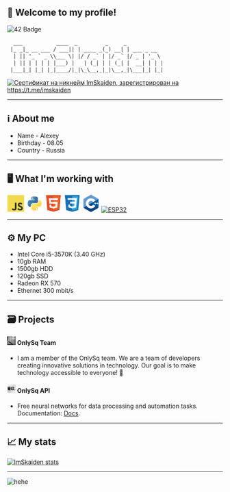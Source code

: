 ## 🧾 Welcome to my profile! 

![42 Badge](https://img.shields.io/badge/42-000?logo=42&logoColor=fff&style=plastic)

```
  ___           ____  _         _     _            
 |_ _|_ __ ___ / ___|| | ____ _(_) __| | ___ _ __  
  | || '_ ` _ \\___ \| |/ / _` | |/ _` |/ _ | '_ \ 
  | || | | | | |___) |   | (_| | | (_| |  __| | | |
 |___|_| |_| |_|____/|_|\_\__,_|_|\__,_|\___|_| |_|
```

<a href="https://mynickname.com/imskaiden"><img src="https://mynickname.com/img.php?id=1797820&sert=1" alt="Сертификат на никнейм ImSkaiden, зарегистрирован на https://t.me/imskaiden" border="0" /></a><br />

---
## ℹ About me

- Name - Alexey
- Birthday - 08.05
- Country - Russia
---
## 🖥 What I'm working with

<a href="https://www.javascript.com/" target="_blank"><img src="https://raw.githubusercontent.com/devicons/devicon/master/icons/javascript/javascript-original.svg" alt="JavaScript" width="40" height="40"/></a> <a href="https://www.python.org/" target="_blank"><img src="https://raw.githubusercontent.com/devicons/devicon/master/icons/python/python-original.svg" alt="Python" width="40" height="40"/></a> <a href="https://www.w3.org/html/" target="_blank"><img src="https://raw.githubusercontent.com/devicons/devicon/master/icons/html5/html5-original.svg" alt="HTML5" width="40" height="40"/></a> <a href="https://www.w3.org/Style/CSS/" target="_blank"><img src="https://raw.githubusercontent.com/devicons/devicon/master/icons/css3/css3-original.svg" alt="CSS3" width="40" height="40"/></a> <a href="https://cplusplus.com/" target="_blank"><img src="https://raw.githubusercontent.com/devicons/devicon/master/icons/cplusplus/cplusplus-original.svg" alt="C++" width="40" height="40"/></a> <a href="https://espressif.com/" target="_blank"><img src="https://joy-it.net/files/files/Produkte/SBC-NodeMCU-ESP32/SBC-NodeMCU-ESP32-01.png" alt="ESP32" width="40" height="40"/></a>

---
## ⚙ My PC

- Intel Core i5-3570K (3.40 GHz)
- 10gb RAM
- 1500gb HDD
- 120gb SSD
- Radeon RX 570
- Ethernet 300 mbit/s

---
## 🗃 Projects 

#### <a href="https://t.me/onlysq" target="_blank"><img src="https://raw.githubusercontent.com/ImSkaiden/ImSkaiden/refs/heads/main/onlysqteam.jpg" alt="OnlySqTeam" width="20" height="20"/></a> OnlySq Team
- I am a member of the OnlySq team.
  We are a team of developers creating innovative solutions in technology. Our goal is to make technology accessible to everyone! 🚀
#### <a href="https://onlysq.ru" target="_blank"><img src="https://raw.githubusercontent.com/ImSkaiden/ImSkaiden/refs/heads/main/onlysq-icon.jpg" alt="OnlySqAPI" width="20" height="20"/></a> OnlySq API
- Free neural networks for data processing and automation tasks.  
  Documentation: [Docs](https://docs.onlysq.ru).
---
## 📈 My stats 

[![ImSkaiden stats](https://github-readme-stats.vercel.app/api?username=imskaiden&show_icons=true&theme=vue-dark)](https://github.com/imskaiden) 

---
![hehe](https://img.shields.io/github/search?query=onlysqapi)
